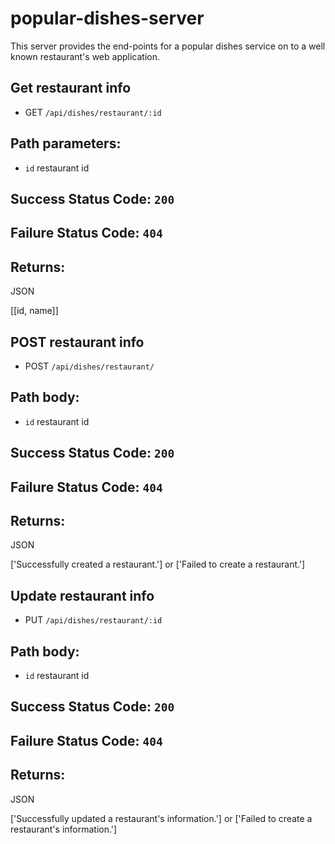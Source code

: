 # popular-dishes-server

This server provides the end-points for a popular dishes service on to a well known restaurant's web application. 

## Get restaurant info

* GET ```/api/dishes/restaurant/:id```

## Path parameters:

* ```id``` restaurant id

## Success Status Code: ```200```
## Failure Status Code: ```404```

## Returns:
JSON

[[id, name]]

## POST restaurant info

* POST ```/api/dishes/restaurant/```

## Path body:

* ```id``` restaurant id

## Success Status Code: ```200```
## Failure Status Code: ```404```

## Returns:
JSON

['Successfully created a restaurant.'] or ['Failed to create a restaurant.']


## Update restaurant info

* PUT ```/api/dishes/restaurant/:id```

## Path body:

* ```id``` restaurant id

## Success Status Code: ```200```
## Failure Status Code: ```404```

## Returns:
JSON

['Successfully updated a restaurant's information.'] or ['Failed to create a restaurant's information.']
